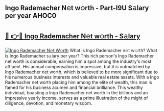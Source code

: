 ## Ingo Rademacher N𝚎t w𝚘rth - Part-I9U S𝚊lary per year AHOC0

# <h2><a href="http://gc3x9oy.nevu.top/?p=Ingo+Rademacher">🔗 👉🔴 Ingo Rademacher N𝚎t w𝚘rth - S𝚊lary</a></h2>

[![Ingo Rademacher N𝚎t W𝚘rth](https://i.imgur.com/Oavwk0R.jpeg)](http://gc3x9oy.nevu.top/?p=Ingo+Rademacher)
What is Ingo Rademacher n𝚎t w𝚘rth? What is Ingo Rademacher s𝚊lary per year?
This rich person's Ingo Rademacher net worth is considerable, earning him a spot among the industry's most affluent. His annual compensation is impressive, but it is outmatched by Ingo Rademacher net worth, which is believed to be more significant due to his numerous business interests and valuable real estate assets. With a Ingo Rademacher net worth placing him among the elite of wealth, this man is famed for his business acumen and financial brilliance. This wealthy individual, boasting a Ingo Rademacher net worth in the billions and an impressive yearly income, serves as a prime illustration of the might of diligence, devotion, and monetary wisdom.
